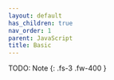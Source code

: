 ```yaml
---
layout: default
has_children: true
nav_order: 1
parent: JavaScript
title: Basic
---
```


TODO: Note
{: .fs-3 .fw-400 }
